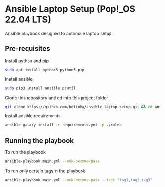 # Ansible Laptop Setup (Pop!_OS 22.04 LTS)

Ansible playbook designed to automate laptop setup.

## Pre-requisites 

Install python and pip
```bash
sudo apt install python3 python3-pip
```

Install ansible
```bash
sudo pip3 install ansible psutil
```

Clone this repository and cd into this project folder
```bash
git clone https://github.com/helioha/ansible-laptop-setup.git && cd ansible-laptop-setup
```

Install ansible requirements
```bash
ansible-galaxy install -r requirements.yml -p ./roles
```

## Running the playbook

To run the playbook
```bash
ansible-playbook main.yml --ask-become-pass
```

To run only certain tags in the playbook
```bash
ansible-playbook main.yml --ask-become-pass --tags "tag1,tag2,tag3"
```
